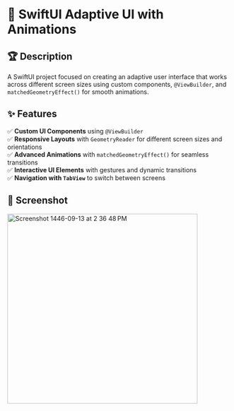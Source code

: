 
# 📱 SwiftUI Adaptive UI with Animations  

## 🏆 Description  
A SwiftUI project focused on creating an adaptive user interface that works across different screen sizes using custom components, `@ViewBuilder`, and `matchedGeometryEffect()` for smooth animations.  

## ✨ Features  
✅ **Custom UI Components** using `@ViewBuilder`  
✅ **Responsive Layouts** with `GeometryReader` for different screen sizes and orientations  
✅ **Advanced Animations** with `matchedGeometryEffect()` for seamless transitions  
✅ **Interactive UI Elements** with gestures and dynamic transitions  
✅ **Navigation with `TabView`** to switch between screens  

## 📸 Screenshot  
<img width="430" alt="Screenshot 1446-09-13 at 2 36 48 PM" src="https://github.com/user-attachments/assets/6812c6b4-227a-4b2c-bc61-61796a222e10" />
